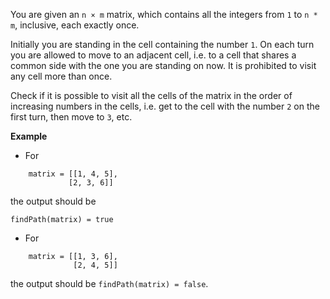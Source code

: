 You are given an `n × m` matrix, which contains all the integers from `1` to `n * m`, inclusive, each exactly once.

Initially you are standing in the cell containing the number `1`. On each turn you are allowed to move to an adjacent cell, i.e. to a cell that shares a common side with the one you are standing on now. It is prohibited to visit any cell more than once.

Check if it is possible to visit all the cells of the matrix in the order of increasing numbers in the cells, i.e. get to the cell with the number `2` on the first turn, then move to `3`, etc.

**Example**

* For
```   
    matrix = [[1, 4, 5], 
             [2, 3, 6]]
```

the output should be

`findPath(matrix) = true`

* For
```
    matrix = [[1, 3, 6], 
              [2, 4, 5]]
```

the output should be
`findPath(matrix) = false`.
